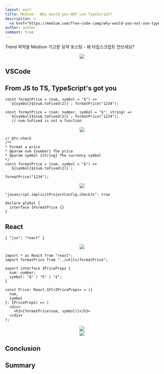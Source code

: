 ```yaml
---
layout: post
title: Medium - Why would you NOT use TypeScript?
description: >
  <a href="https://medium.com/free-code-camp/why-would-you-not-use-typescript-67d0baa3eaca">원문 - Jonathan Creamer</a>
author: author
comment: true
---
```

Trend 파악을 Medium 기고문 요약 포스팅 - 왜 타입스크립트 안쓰세요?

<center>
<img src="https://miro.medium.com/max/1080/0*TsjAfKA-gbrLIXeu.gif"/>
</center>

## VSCode

## From JS to TS, TypeScript's got you

```
const formatPrice = (num, symbol = "$") =>
  `${symbol}${num.toFixed(2)}`; formatPrice("1234");
```

```
const formatPrice = (num: number, symbol = "$": string) =>   
  `${symbol}${num.toFixed(2)}`; formatPrice("1234");
   // num.toFixed is not a function
```

<center>
<img src="https://miro.medium.com/max/1000/0*p8qXhijgzkr7h2wT.jpg"/>
</center>


```
// @ts-check
/**
* Format a price
* @param num {number} The price
* @param symbol {string} The currency symbol
*/
const formatPrice = (num, symbol = "$") =>
  `${symbol}${num.toFixed(2)}`;

formatPrice("1234");
```

<center>
<img src="https://miro.medium.com/max/1592/0*nJs9Zs2Uib62uz7_.png"/>
</center>

```
"javascript.implicitProjectConfig.checkJs": true
```

```
declare global {
  interface IFormatPrice {}
}
```
## React

```
{ "jsx": "react" }
```

<center>
<img src="https://miro.medium.com/max/1500/0*5jBFBOXnVAi_A9JB.jpeg"/>
</center>

```
import * as React from "react";
import formatPrice from "../utils/formatPrice";

export interface IPriceProps {
  num: number;
  symbol: "$" | "€" | "£";
}

const Price: React.SFC<IPriceProps> = ({
  num,
  symbol
}: IPriceProps) => (
  <div>
    <h3>{formatPrice(num, symbol)}</h3>
  </div>
);
```

<center>
<img src="https://miro.medium.com/max/828/0*iI_CtUfjUjoLqTZ1.gif"/>
</center>

<center>
<img src="https://miro.medium.com/max/1170/0*4aH83IUb9UbmjI8D.png"/>
</center>

## Conclusion

## Summary
